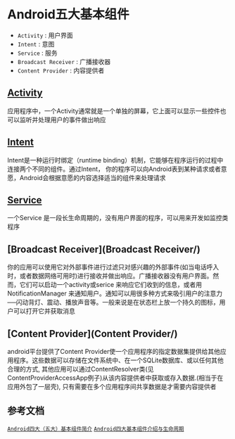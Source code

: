# Android五大基本组件

- `Activity` : 用户界面
- `Intent` : 意图
- `Service` : 服务
- `Broadcast Receiver` : 广播接收器
- `Content Provider` : 内容提供者

## [Activity](Activity/)

应用程序中，一个Activity通常就是一个单独的屏幕，它上面可以显示一些控件也可以监听并处理用户的事件做出响应

## [Intent](Intent/)

Intent是一种运行时绑定（runtime binding）机制，它能够在程序运行的过程中连接两个不同的组件。通过Intent，
你的程序可以向Android表到某种请求或者意愿，Android会根据意愿的内容选择适当的组件来处理请求

## [Service](Service/)

一个Service 是一段长生命周期的，没有用户界面的程序，可以用来开发如监控类程序

## [Broadcast Receiver](Broadcast Receiver/)

你的应用可以使用它对外部事件进行过滤只对感兴趣的外部事件(如当电话呼入时，或者数据网络可用时)进行接收并做出响应。广播接收器没有用户界面。然而，它们可以启动一个activity或serice 来响应它们收到的信息，或者用NotificationManager 来通知用户。通知可以用很多种方式来吸引用户的注意力──闪动背灯、震动、播放声音等。一般来说是在状态栏上放一个持久的图标，用户可以打开它并获取消息

## [Content Provider](Content Provider/)

android平台提供了Content Provider使一个应用程序的指定数据集提供给其他应用程序。这些数据可以存储在文件系统中、在一个SQLite数据库、或以任何其他合理的方式,
其他应用可以通过ContentResolver类(见ContentProviderAccessApp例子)从该内容提供者中获取或存入数据.(相当于在应用外包了一层壳),
只有需要在多个应用程序间共享数据是才需要内容提供者

## 参考文档

[`Android四大（五大）基本组件简介`](http://blog.163.com/feng_yun_ju/blog/static/178190393201332822155751/)
[`Android四大基本组件介绍与生命周期`](http://www.cnblogs.com/bravestarrhu/archive/2012/05/02/2479461.html)